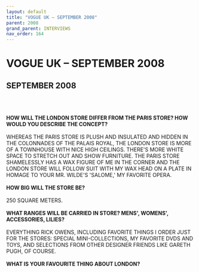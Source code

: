 ```yaml
---
layout: default
title: "VOGUE UK – SEPTEMBER 2008"
parent: 2008
grand_parent: INTERVIEWS
nav_order: 164
---
```


# VOGUE UK – SEPTEMBER 2008
## SEPTEMBER 2008

<br><br></p>
<p><b>HOW WILL THE LONDON STORE DIFFER FROM THE PARIS STORE? HOW WOULD YOU DESCRIBE THE CONCEPT?</b> <br />
<br />
WHEREAS THE PARIS STORE IS PLUSH AND INSULATED AND HIDDEN IN THE COLONNADES OF THE PALAIS ROYAL, THE LONDON STORE IS MORE OF A TOWNHOUSE WITH NICE HIGH CEILINGS. THERE'S MORE WHITE SPACE TO STRETCH OUT AND SHOW FURNITURE. THE PARIS STORE SHAMELESSLY HAS A WAX FIGURE OF ME IN THE CORNER AND THE LONDON STORE WILL FOLLOW SUIT WITH MY WAX HEAD ON A PLATE IN HOMAGE TO YOUR MR. WILDE'S 'SALOME,' MY FAVORITE OPERA. <br />
<br />
<b>HOW BIG WILL THE STORE BE?</b> <br />
<br />
250 SQUARE METERS. <br />
<br />
<b>WHAT RANGES WILL BE CARRIED IN STORE? MENS', WOMENS', ACCESSORIES, LILIES?</b> <br />
<br />
EVERYTHING RICK OWENS, INCLUDING FAVORITE THINGS I ORDER JUST FOR THE STORES: SPECIAL MINI-COLLECTIONS, MY FAVORITE DVDS AND TOYS, AND SELECTIONS FROM OTHER DESIGNER FRIENDS LIKE GARETH PUGH, OF COURSE. <br />
<br />
<b>WHAT IS YOUR FAVOURITE THING ABOUT LONDON?</b> <br />
<br />

